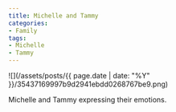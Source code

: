 ```yaml
---
title: Michelle and Tammy
categories:
- Family
tags:
- Michelle
- Tammy
---
```


![](/assets/posts/{{ page.date | date: "%Y" }}/35437169997b9d2941ebdd0268767be9.png)
  



Michelle and Tammy expressing their emotions.
